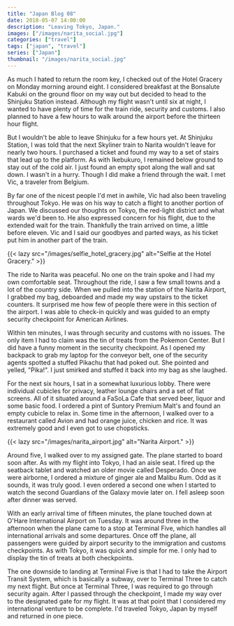 ```yaml
---
title: "Japan Blog 08"
date: 2018-05-07 14:00:00
description: "Leaving Tokyo, Japan."
images: ["/images/narita_social.jpg"]
categories: ["travel"]
tags: ["japan", "travel"]
series: ["Japan"]
thumbnail: "/images/narita_social.jpg"
---
```


As much I hated to return the room key, I checked out of the Hotel Gracery on Monday morning around eight. I considered breakfast at the Bonsalute Kabuki on the ground floor on my way out but decided to head to the Shinjuku Station instead. Although my flight wasn't until six at night, I wanted to have plenty of time for the train ride, security and customs. I also planned to have a few hours to walk around the airport before the thirteen hour flight.

But I wouldn't be able to leave Shinjuku for a few hours yet. At Shinjuku Station, I was told that the next Skyliner train to Narita wouldn't leave for nearly two hours. I purchased a ticket and found my way to a set of stairs that lead up to the platform. As with Ikebukuro, I remained below ground to stay out of the cold air. I just found an empty spot along the wall and sat down. I wasn't in a hurry. Though I did make a friend through the wait. I met Vic, a traveler from Belgium.

By far one of the nicest people I'd met in awhile, Vic had also been traveling throughout Tokyo. He was on his way to catch a flight to another portion of Japan. We discussed our thoughts on Tokyo, the red-light district and what wards we'd been to. He also expressed concern for his flight, due to the extended wait for the train. Thankfully the train arrived on time, a little before eleven. Vic and I said our goodbyes and parted ways, as his ticket put him in another part of the train.

{{< lazy src="/images/selfie_hotel_gracery.jpg" alt="Selfie at the Hotel Gracery." >}}

The ride to Narita was peaceful. No one on the train spoke and I had my own comfortable seat. Throughout the ride, I saw a few small towns and a lot of the country side. When we pulled into the station of the Narita Airport, I grabbed my bag, deboarded and made my way upstairs to the ticket counters. It surprised me how few of people there were in this section of the airport. I was able to check-in quickly and was guided to an empty security checkpoint for American Airlines.

Within ten minutes, I was through security and customs with no issues. The only item I had to claim was the tin of treats from the Pokemon Center. But I did have a funny moment in the security checkpoint. As I opened my backpack to grab my laptop for the conveyor belt, one of the security agents spotted a stuffed Pikachu that had poked out. She pointed and yelled, "Pika!". I just smirked and stuffed it back into my bag as she laughed.

For the next six hours, I sat in a somewhat luxurious lobby. There were individual cubicles for privacy, leather lounge chairs and a set of flat screens. All of it situated around a FaSoLa Cafe that served beer, liquor and some basic food. I ordered a pint of Suntory Premium Malt's and found an empty cubicle to relax in. Some time in the afternoon, I walked over to a restaurant called Avion and had orange juice, chicken and rice. It was extremely good and I even got to use chopsticks.

{{< lazy src="/images/narita_airport.jpg" alt="Narita Airport." >}}

Around five, I walked over to my assigned gate. The plane started to board soon after. As with my flight into Tokyo, I had an aisle seat. I fired up the seatback tablet and watched an older movie called Desperado. Once we were airborne, I ordered a mixture of ginger ale and Malibu Rum. Odd as it sounds, it was truly good. I even ordered a second one when I started to watch the second Guardians of the Galaxy movie later on. I fell asleep soon after dinner was served.

With an early arrival time of fifteen minutes, the plane touched down at O'Hare International Airport on Tuesday. It was around three in the afternoon when the plane came to a stop at Terminal Five, which handles all international arrivals and some departures. Once off the plane, all passengers were guided by airport security to the immigration and customs checkpoints. As with Tokyo, it was quick and simple for me. I only had to display the tin of treats at both checkpoints.

The one downside to landing at Terminal Five is that I had to take the Airport Transit System, which is basically a subway, over to Terminal Three to catch my next flight. But once at Terminal Three, I was required to go through security again. After I passed through the checkpoint, I made my way over to the designated gate for my flight. It was at that point that I considered my international venture to be complete. I'd traveled Tokyo, Japan by myself and returned in one piece.
